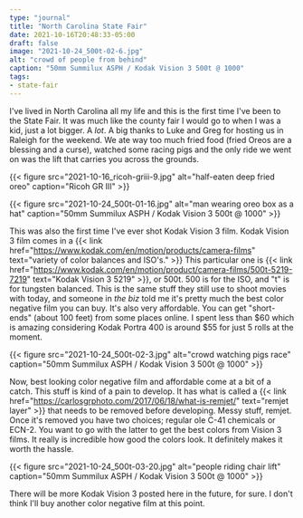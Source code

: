 ```yaml
---
type: "journal"
title: "North Carolina State Fair"
date: 2021-10-16T20:48:33-05:00
draft: false
image: "2021-10-24_500t-02-6.jpg"
alt: "crowd of people from behind"
caption: "50mm Summilux ASPH / Kodak Vision 3 500t @ 1000"
tags:
- state-fair
---
```


I've lived in North Carolina all my life and this is the first time I've been to the State Fair. It was much like the county fair I would go to when I was a kid, just a lot bigger. A _lot_. A big thanks to Luke and Greg for hosting us in Raleigh for the weekend. We ate way too much fried food (fried Oreos are a blessing and a curse), watched some racing pigs and the only ride we went on was the lift that carries you across the grounds.

{{< figure src="2021-10-16_ricoh-griii-9.jpg" alt="half-eaten deep fried oreo" caption="Ricoh GR III" >}}

{{< figure src="2021-10-24_500t-01-16.jpg" alt="man wearing oreo box as a hat" caption="50mm Summilux ASPH / Kodak Vision 3 500t @ 1000" >}}

This was also the first time I've ever shot Kodak Vision 3 film. Kodak Vision 3 film comes in a {{< link href="https://www.kodak.com/en/motion/products/camera-films" text="variety of color balances and ISO's." >}} This particular one is {{< link href="https://www.kodak.com/en/motion/product/camera-films/500t-5219-7219" text="Kodak Vision 3 5219" >}}, or 500t. 500 is for the ISO, and "t" is for tungsten balanced. This is the same stuff they still use to shoot movies with today, and someone in _the biz_ told me it's pretty much the best color negative film you can buy. It's also very affordable. You can get "short-ends" (about 100 feet) from some places online. I spent less than $60 which is amazing considering Kodak Portra 400 is around $55 for just 5 rolls at the moment.

{{< figure src="2021-10-24_500t-02-3.jpg" alt="crowd watching pigs race" caption="50mm Summilux ASPH / Kodak Vision 3 500t @ 1000" >}}

Now, best looking color negative film and affordable come at a bit of a catch. This stuff is kind of a pain to develop. It has what is called a {{< link href="https://carlosgrphoto.com/2017/06/18/what-is-remjet/" text="remjet layer" >}} that needs to be removed before developing. Messy stuff, remjet. Once it's removed you have two choices; regular ole C-41 chemicals or ECN-2. You want to go with the latter to get the best colors from Vision 3 films. It really is incredible how good the colors look. It definitely makes it worth the hassle. 

{{< figure src="2021-10-24_500t-03-20.jpg" alt="people riding chair lift" caption="50mm Summilux ASPH / Kodak Vision 3 500t @ 1000" >}}

There will be more Kodak Vision 3 posted here in the future, for sure. I don't think I'll buy another color negative film at this point.
